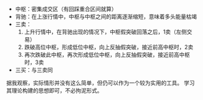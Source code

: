 * 中枢：密集成交区（有回踩重合区间就算）
* 背驰：在上涨行情中，中枢与中枢之间的距离逐渐缩短，意味着多头能量枯竭
* 三卖：
  1. 上升行情中，在背驰出现的情况下，中枢假突破回落之后，1卖（左侧交易）
  2. 跌破高位中枢，形成低位中枢，向上反抽假突破，接近前高中枢时，2卖
  3. 再次跌破此中枢，再次形成低位中枢，向上反抽假突破，接近前高中枢时，3卖
* 三买：与三卖同

据我观察，实际情形并没有这么简单，但仍可以作为一个较为实用的工具。
学习其理论构建的思想即可，不必拘泥形式。